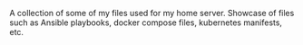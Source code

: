 A collection of some of my files used for my home server. Showcase of files such as Ansible playbooks, docker compose files, kubernetes manifests, etc.

